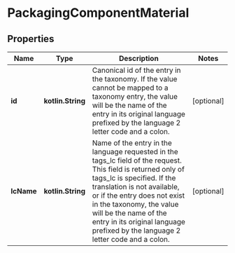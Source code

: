 
# PackagingComponentMaterial

## Properties
| Name | Type | Description | Notes |
| ------------ | ------------- | ------------- | ------------- |
| **id** | **kotlin.String** | Canonical id of the entry in the taxonomy. If the value cannot be mapped to a taxonomy entry, the value will be the name of the entry in its original language prefixed by the language 2 letter code and a colon. |  [optional] |
| **lcName** | **kotlin.String** | Name of the entry in the language requested in the tags_lc field of the request. This field is returned only of tags_lc is specified. If the translation is not available, or if the entry does not exist in the taxonomy, the value will be the name of the entry in its original language prefixed by the language 2 letter code and a colon. |  [optional] |



